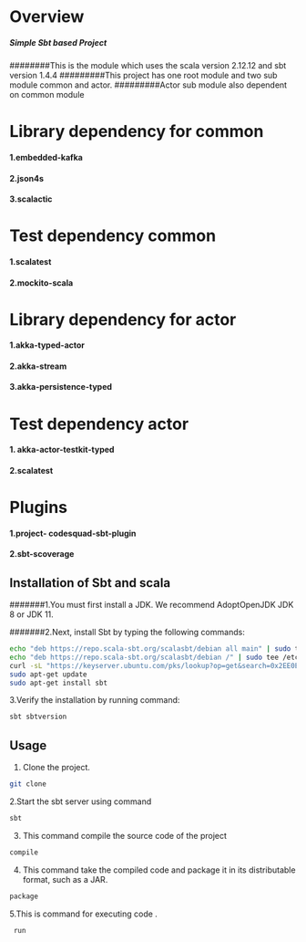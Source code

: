 # Overview

##### Simple Sbt based Project
########This is the module which uses the scala version 2.12.12 and sbt version 1.4.4
#########This project has one root module and two sub module common and actor.
#########Actor sub module also dependent on common module



#  Library dependency for common
#### 1.embedded-kafka
#### 2.json4s
#### 3.scalactic

#  Test dependency common
#### 1.scalatest 
#### 2.mockito-scala 

#  Library dependency for actor
#### 1.akka-typed-actor
#### 2.akka-stream
#### 3.akka-persistence-typed

#  Test dependency actor
#### 1. akka-actor-testkit-typed 
#### 2.scalatest

#  Plugins
#### 1.project- codesquad-sbt-plugin
#### 2.sbt-scoverage


## Installation of Sbt and scala
#######1.You must first install a JDK. We recommend AdoptOpenJDK JDK 8 or JDK 11.

#######2.Next, install Sbt by typing the following commands:

```bash
echo "deb https://repo.scala-sbt.org/scalasbt/debian all main" | sudo tee /etc/apt/sources.list.d/sbt.list
echo "deb https://repo.scala-sbt.org/scalasbt/debian /" | sudo tee /etc/apt/sources.list.d/sbt_old.list
curl -sL "https://keyserver.ubuntu.com/pks/lookup?op=get&search=0x2EE0EA64E40A89B84B2DF73499E82A75642AC823" | sudo apt-key add
sudo apt-get update
sudo apt-get install sbt
```
3.Verify the installation by running command:
```bash
sbt sbtversion
```

## Usage

1. Clone the project.
```bash
git clone 
```

2.Start the sbt server using command
```bash
sbt
```
3. This command compile the source code of the project
```bash
compile 
```


4. This command take the compiled code and package it in its distributable format, such as a JAR.
```bash
package
```
5.This is command for executing code .
```bash
 run
```
